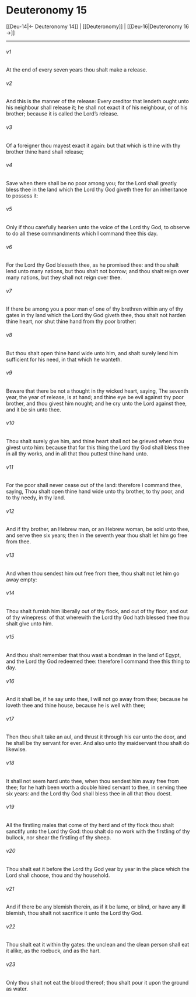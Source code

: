 # Deuteronomy 15

[[Deu-14|← Deuteronomy 14]] | [[Deuteronomy]] | [[Deu-16|Deuteronomy 16 →]]
***

###### v1
At the end of every seven years thou shalt make a release.
###### v2
And this is the manner of the release: Every creditor that lendeth ought unto his neighbour shall release it; he shall not exact it of his neighbour, or of his brother; because it is called the Lord’s release.
###### v3
Of a foreigner thou mayest exact it again: but that which is thine with thy brother thine hand shall release;
###### v4
Save when there shall be no poor among you; for the Lord shall greatly bless thee in the land which the Lord thy God giveth thee for an inheritance to possess it:
###### v5
Only if thou carefully hearken unto the voice of the Lord thy God, to observe to do all these commandments which I command thee this day.
###### v6
For the Lord thy God blesseth thee, as he promised thee: and thou shalt lend unto many nations, but thou shalt not borrow; and thou shalt reign over many nations, but they shall not reign over thee.
###### v7
If there be among you a poor man of one of thy brethren within any of thy gates in thy land which the Lord thy God giveth thee, thou shalt not harden thine heart, nor shut thine hand from thy poor brother:
###### v8
But thou shalt open thine hand wide unto him, and shalt surely lend him sufficient for his need, in that which he wanteth.
###### v9
Beware that there be not a thought in thy wicked heart, saying, The seventh year, the year of release, is at hand; and thine eye be evil against thy poor brother, and thou givest him nought; and he cry unto the Lord against thee, and it be sin unto thee.
###### v10
Thou shalt surely give him, and thine heart shall not be grieved when thou givest unto him: because that for this thing the Lord thy God shall bless thee in all thy works, and in all that thou puttest thine hand unto.
###### v11
For the poor shall never cease out of the land: therefore I command thee, saying, Thou shalt open thine hand wide unto thy brother, to thy poor, and to thy needy, in thy land.
###### v12
And if thy brother, an Hebrew man, or an Hebrew woman, be sold unto thee, and serve thee six years; then in the seventh year thou shalt let him go free from thee.
###### v13
And when thou sendest him out free from thee, thou shalt not let him go away empty:
###### v14
Thou shalt furnish him liberally out of thy flock, and out of thy floor, and out of thy winepress: of that wherewith the Lord thy God hath blessed thee thou shalt give unto him.
###### v15
And thou shalt remember that thou wast a bondman in the land of Egypt, and the Lord thy God redeemed thee: therefore I command thee this thing to day.
###### v16
And it shall be, if he say unto thee, I will not go away from thee; because he loveth thee and thine house, because he is well with thee;
###### v17
Then thou shalt take an aul, and thrust it through his ear unto the door, and he shall be thy servant for ever. And also unto thy maidservant thou shalt do likewise.
###### v18
It shall not seem hard unto thee, when thou sendest him away free from thee; for he hath been worth a double hired servant to thee, in serving thee six years: and the Lord thy God shall bless thee in all that thou doest.
###### v19
All the firstling males that come of thy herd and of thy flock thou shalt sanctify unto the Lord thy God: thou shalt do no work with the firstling of thy bullock, nor shear the firstling of thy sheep.
###### v20
Thou shalt eat it before the Lord thy God year by year in the place which the Lord shall choose, thou and thy household.
###### v21
And if there be any blemish therein, as if it be lame, or blind, or have any ill blemish, thou shalt not sacrifice it unto the Lord thy God.
###### v22
Thou shalt eat it within thy gates: the unclean and the clean person shall eat it alike, as the roebuck, and as the hart.
###### v23
Only thou shalt not eat the blood thereof; thou shalt pour it upon the ground as water. 
